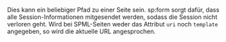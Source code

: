 Dies kann ein beliebiger Pfad zu einer Seite sein. sp:form sorgt dafür, dass
alle Session-Informationen mitgesendet werden, sodass die Session nicht
verloren geht. Wird bei SPML-Seiten weder das Attribut `uri` noch `template`
angegeben, so wird die aktuelle URL angesprochen.